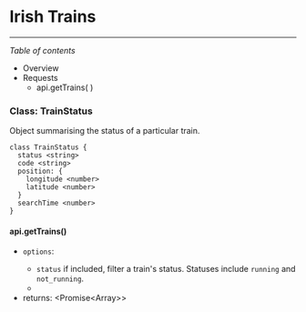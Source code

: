 
# Irish Trains
---

*Table of contents*

- Overview
- Requests
  * api.getTrains( )

### Class: TrainStatus

Object summarising the status of a particular train.

```
class TrainStatus {
  status <string>
  code <string>
  position: {
  	longitude <number>
  	latitude <number>
  }
  searchTime <number>
}
```

#### api.getTrains()

- `options`: <Object>
  - `status` <string> if included, filter a train's status. Statuses include `running` and `not_running`.
  -
- returns: <Promise<Array<TrainStatus>>>
